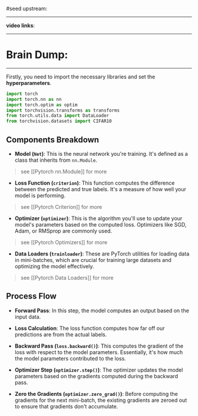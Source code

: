 #seed 
upstream:

---

**video links**: 

---

# Brain Dump: 




--- 

Firstly, you need to import the necessary libraries and set the **hyperparameters**. 

```python
import torch
import torch.nn as nn
import torch.optim as optim
import torchvision.transforms as transforms
from torch.utils.data import DataLoader
from torchvision.datasets import CIFAR10
```

## Components Breakdown

- **Model (`Net`)**: This is the neural network you're training. It's defined as a class that inherits from `nn.Module`.

> see [[Pytorch nn.Module]] for more

- **Loss Function (`criterion`)**: This function computes the difference between the predicted and true labels. It's a measure of how well your model is performing.
> see [[Pytorch Criterion]] for more

- **Optimizer (`optimizer`)**: This is the algorithm you'll use to update your model's parameters based on the computed loss. Optimizers like SGD, Adam, or RMSprop are commonly used.
> see [[Pytorch Optimizers]] for more

- **Data Loaders (`trainloader`)**: These are PyTorch utilities for loading data in mini-batches, which are crucial for training large datasets and optimizing the model effectively. 
> see [[Pytorch Data Loaders]] for more 


## Process Flow 

- **Forward Pass**: In this step, the model computes an output based on the input data.

- **Loss Calculation**: The loss function computes how far off our predictions are from the actual labels.

- **Backward Pass (`loss.backward()`)**: This computes the gradient of the loss with respect to the model parameters. Essentially, it's how much the model parameters contributed to the loss.

- **Optimizer Step (`optimizer.step()`)**: The optimizer updates the model parameters based on the gradients computed during the backward pass.

- **Zero the Gradients (`optimizer.zero_grad()`)**: Before computing the gradients for the next mini-batch, the existing gradients are zeroed out to ensure that gradients don't accumulate.

